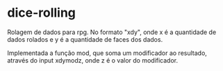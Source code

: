 # dice-rolling

Rolagem de dados para rpg.
No formato "xdy", onde x é a quantidade de dados rolados e y é a quantidade de faces dos dados.

Implementada a função mod, que soma um modificador ao resultado, através do input xdymodz, onde z é o valor do modificador. 

